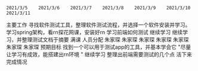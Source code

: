 	2021/3/5	2021/3/6	2021/3/7	2021/3/8	2021/3/9	2021/3/10	2021/3/11
主要工作	寻找软件测试工具，整理软件测试流程，并选择一个软件安装并学习。		学习spring架构，看rn探花网课，安装好rn	学习前端如何测试	继续学习	继续学习，并整理测试文档于摘要	满课
人员分配	朱家琛	朱家琛	朱家琛	朱家琛	朱家琛	朱家琛	朱家琛
预期目标	找到一个可以用于测试app的工具，并基本学会它		"尽量让学习有成效，能搭建出rn环境
"		继续学习	整理出前端需要测试的几个点	活下来
完成情况							